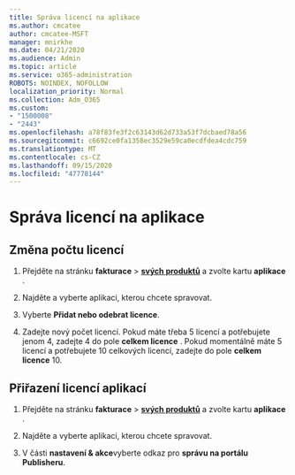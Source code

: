 ```yaml
---
title: Správa licencí na aplikace
ms.author: cmcatee
author: cmcatee-MSFT
manager: mnirkhe
ms.date: 04/21/2020
ms.audience: Admin
ms.topic: article
ms.service: o365-administration
ROBOTS: NOINDEX, NOFOLLOW
localization_priority: Normal
ms.collection: Adm_O365
ms.custom:
- "1500008"
- "2443"
ms.openlocfilehash: a78f83fe3f2c63143d62d733a53f7dcbaed78a56
ms.sourcegitcommit: c6692ce0fa1358ec3529e59ca0ecdfdea4cdc759
ms.translationtype: MT
ms.contentlocale: cs-CZ
ms.lasthandoff: 09/15/2020
ms.locfileid: "47778144"
---
```

# <a name="manage-app-licenses"></a>Správa licencí na aplikace

## <a name="to-change-license-quantity"></a>Změna počtu licencí

1. Přejděte na stránku **fakturace**  >  **[svých produktů](https://go.microsoft.com/fwlink/p/?linkid=842054)** a zvolte kartu **aplikace** .

2. Najděte a vyberte aplikaci, kterou chcete spravovat.  

3. Vyberte **Přidat nebo odebrat licence**.

4. Zadejte nový počet licencí. Pokud máte třeba 5 licencí a potřebujete jenom 4, zadejte 4 do pole **celkem licence** . Pokud momentálně máte 5 licencí a potřebujete 10 celkových licencí, zadejte do pole **celkem licence** 10.

## <a name="to-assign-app-licenses"></a>Přiřazení licencí aplikací

1. Přejděte na stránku **fakturace**  >  **[svých produktů](https://go.microsoft.com/fwlink/p/?linkid=842054)** a zvolte kartu **aplikace** .

2. Najděte a vyberte aplikaci, kterou chcete spravovat.  

3. V části **nastavení & akce**vyberte odkaz pro **správu na portálu Publisheru**.